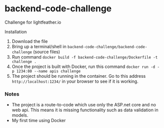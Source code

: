 # backend-code-challenge
Challenge for lightfeather.io


Installation
1. Download the file
2. Bring up a terminal/shell in `backend-code-challenge/backend-code-challenge` (source files)
3. Run command `docker build -f backend-code-challenge/Dockerfile -t challenge .`
4. Once the project is built with Docker, run this command `docker run -d -p 1234:80 --name apis challenge`
5. The project should be running in the container. Go to this address `http://localhost:1234/` in your browser to see if it is working.

### Notes
* The project is a route-to-code which use only the ASP.net core and no web api. This means it is missing functionality such as data validation in models.
* My first time using Docker
